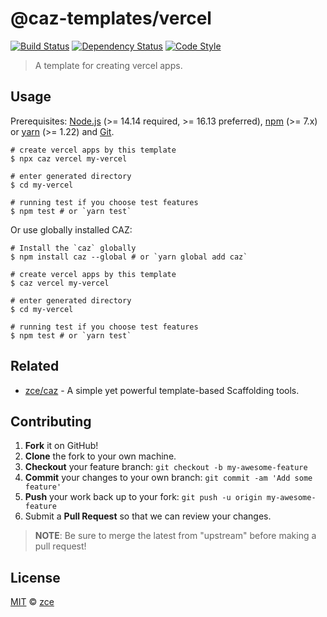 # @caz-templates/vercel

[![Build Status][travis-img]][travis-url]
[![Dependency Status][dependency-img]][dependency-url]
[![Code Style][style-img]][style-url]

> A template for creating vercel apps.

## Usage

Prerequisites: [Node.js](https://nodejs.org) (>= 14.14 required, >= 16.13 preferred), [npm](https://www.npmjs.com) (>= 7.x) or [yarn](https://yarnpkg.com) (>= 1.22) and [Git](https://git-scm.com).

```shell
# create vercel apps by this template
$ npx caz vercel my-vercel

# enter generated directory
$ cd my-vercel

# running test if you choose test features
$ npm test # or `yarn test`
```

Or use globally installed CAZ:

```shell
# Install the `caz` globally
$ npm install caz --global # or `yarn global add caz`

# create vercel apps by this template
$ caz vercel my-vercel

# enter generated directory
$ cd my-vercel

# running test if you choose test features
$ npm test # or `yarn test`
```

## Related

- [zce/caz](https://github.com/zce/caz) - A simple yet powerful template-based Scaffolding tools.

## Contributing

1. **Fork** it on GitHub!
2. **Clone** the fork to your own machine.
3. **Checkout** your feature branch: `git checkout -b my-awesome-feature`
4. **Commit** your changes to your own branch: `git commit -am 'Add some feature'`
5. **Push** your work back up to your fork: `git push -u origin my-awesome-feature`
6. Submit a **Pull Request** so that we can review your changes.

> **NOTE**: Be sure to merge the latest from "upstream" before making a pull request!

## License

[MIT](LICENSE) &copy; [zce](https://zce.me)



[travis-img]: https://img.shields.io/travis/com/caz-templates/vercel
[travis-url]: https://travis-ci.com/caz-templates/vercel
[dependency-img]: https://img.shields.io/librariesio/release/github/caz-templates/vercel
[dependency-url]: https://github.com/caz-templates/vercel
[style-img]: https://img.shields.io/badge/code_style-standard-brightgreen
[style-url]: https://standardjs.com
